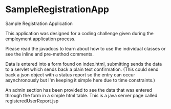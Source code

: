 # SampleRegistrationApp
Sample Registration Application

This application was designed for a coding challenge given during the employment application process.

Please read the javadocs to learn about how to use the individual classes or see the inline and pre-method comments.

Data is entered into a form found on index.html, submitting sends the data to a servlet  which sends back a plain text confirmation. (This could send back a json object with a status report so the entry can occur asynchronously but I'm keeping it simple here due to time constraints.)

An admin section has been provided to see the data that was entered through the form in a simple html table. This is a java server page called registeredUserReport.jsp